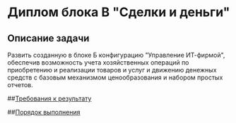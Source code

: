 # Диплом блока B "Сделки и деньги"

## Описание задачи

Развить созданную в блоке Б конфигурацию "Управление ИТ-фирмой", обеспечив возможность учета хозяйственных операций по приобретению и реализации товаров и услуг и движению денежных средств с базовым механизмом ценообразования и набором простых отчетов.

##[Требования к результату](diploma-b-reqs.md)

##[Порядок выполнения](diploma-b-howto.md)
